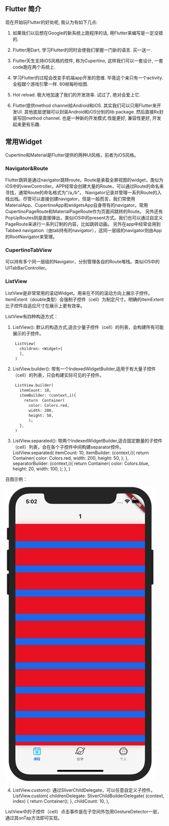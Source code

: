 ##  Flutter 简介
现在开始玩Flutter的好处呢, 我认为有如下几点:
1. 如果我们以后想在Google的新系统上跑程序的话, 用Flutter来编写是一定没错的.

2. Flutter用Dart, 学习Flutter的同时会使我们掌握一门新的语言. 买一送一.


3. Flutter天生支持iOS风格的控件, 称为Cupertino, 这样我们可以一套设计, 一套code跑在两个系统上.


4. 学习Flutter的过程会改变手机端app开发的思维. 毕竟这个亲只有一个activity. 全程跟个游戏引擎一样. 60帧每秒绘图.

5. Hot reload. 极大地加速了我们的开发效率. 试过了, 绝对会爱上它.

6. Flutter提供method channel给Android和iOS. 其实我们可以只用Flutter来开发UI. 其他底层逻辑可以封装Android和iOS分别的lib package. 然后直接Rx封装写回method channel. 也是一种新的开发模式.性能更好, 兼容性更好, 开发起来更有乐趣.

## 常用Widget
Cupertino和Material是Flutter提供的两种UI风格，前者为iOS风格。
### Navigator&Route
Flutter跳转是通过navigator跳转route。Route是承载全屏视图的widget，类似为iOS中的viewController。APP经常会创建大量的Route，可以通过Route的命名来寻找，通常Route的命名格式为"/a,/b"。
Navigator记录并管理一系列Route的入栈出栈。尽管可以直接创建navigator，但是一般而言，我们常使用MaterialApp、CupertinoApp和widgetsApp自身带有的navigator。常用CupertinoPageRoute和MaterialPageRoute作为页面间跳转的Route。
另外还有PopUpRoutes则是直接弹出，类似iOS中的present方式。我们也可以通过自定义PageRoute来进行一系列订制的内容，比如跳转动画。
另外在app中经常会用到Tabbed navigation（由tab持有的navigator），这同一层级的navigator则由App的RootNavigator来管理。
### CupertinoTabView

可以持有多个同一层级的Navigator，分别管理各自的Route堆栈。类似iOS中的UITabBarController。

### ListView

  ListView是非常常用的滚动Widget。用来在不同的滚动方向上展示子控件。itemExtent（double类型）会强制子控件（cell）为制定尺寸。明确的itemExtent比子控件自适应尺寸在展示上更有效率。

  ListView有四种构造方式：
  1. ListView():
  默认的构造方式,适合少量子控件（cell）的列表，会构建所有可能展示的子控件。

          ListView(
            children: <Widget>[  
            ],
          )

  2. ListView.builder():
  带有一个IndexedWidgetBuilder,适用于有大量子控件（cell）的列表，只会构建实际可见的子控件。

          ListView.builder(
            itemCount: 10,
            itemBuilder: (context,i){
              return  Container(
                color: Colors.red,
                width: 200,
                height: 50,
                );
            },
          )


  3. ListView.separated():
  带两个IndexedWidgetBuilder,适合固定数量的子控件（cell）列表，会在各个子控件中间构建separator控件。
          ListView.separated(
            itemCount: 10,
            itemBuilder: (context,i){
              return  Container(
                color: Colors.red,
                width: 200,
                height: 50,
              );
            },
            separatorBuilder: (context,i){
              return Container(
                color: Colors.blue,
                height: 20,
                width: 100,
              );
            },
          )    

丑图示例：

![](/README/images/listview_separetor.png)

4. ListView.custom():
通过SliverChildDelegate，可以任意自定义子控件。
        ListView.custom(
         childrenDelegate: SliverChildBuilderDelegate(
           (context, index) {
             return Container();
           },
           childCount: 10,
         ),

ListView中的子控件（cell）点击事件是在子空间外包用GestureDetector一层，通过其onTap方法即可实现。
